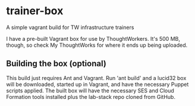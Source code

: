 trainer-box
===========

A simple vagrant build for TW infrastructure trainers

I have a pre-built Vagrant box for use by ThoughtWorkers. It's 500 MB, though, so check My ThoughtWorks for where it ends up being uploaded.

Building the box (optional)
---------------------------
This build just requires Ant and Vagrant. Run 'ant build' and a lucid32 box will be downloaded, started up in Vagrant, and have the necessary Puppet scripts applied. The built box will have the necessary SES and Cloud Formation tools installed plus the lab-stack repo cloned from GitHub.

